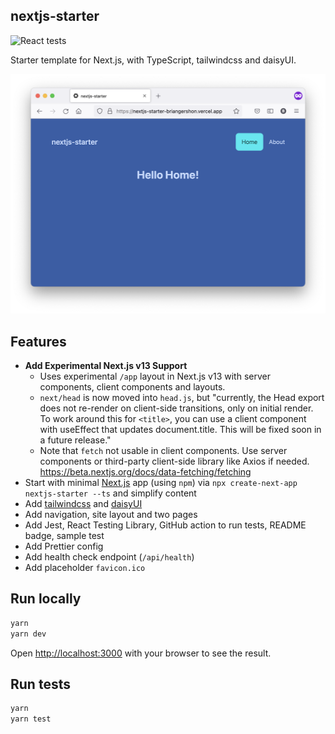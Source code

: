## nextjs-starter

![React tests](https://github.com/briangershon/nextjs-starter/actions/workflows/continuous-integration.yaml/badge.svg)

Starter template for Next.js, with TypeScript, tailwindcss and daisyUI.

![home page screenshot](nextjs-starter.png)

## Features

- **Add Experimental Next.js v13 Support**
  - Uses experimental `/app` layout in Next.js v13 with server components, client components and layouts.
  - `next/head` is now moved into `head.js`, but "currently, the Head export does not re-render on client-side transitions, only on initial render. To work around this for `<title>`, you can use a client component with useEffect that updates document.title. This will be fixed soon in a future release."
  - Note that `fetch` not usable in client components. Use server components or third-party client-side library like Axios if needed. https://beta.nextjs.org/docs/data-fetching/fetching
- Start with minimal [Next.js](https://nextjs.org/) app (using `npm`) via `npx create-next-app nextjs-starter --ts` and simplify content
- Add [tailwindcss](https://tailwindcss.com/) and [daisyUI](https://daisyui.com)
- Add navigation, site layout and two pages
- Add Jest, React Testing Library, GitHub action to run tests, README badge, sample test
- Add Prettier config
- Add health check endpoint (`/api/health`)
- Add placeholder `favicon.ico`

## Run locally

```bash
yarn
yarn dev
```

Open [http://localhost:3000](http://localhost:3000) with your browser to see the result.

## Run tests

```bash
yarn
yarn test
```
